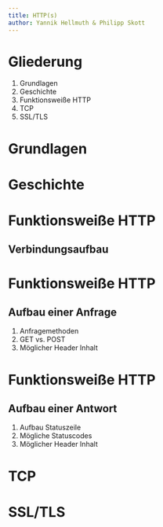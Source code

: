 ```yaml
---
title: HTTP(s)
author: Yannik Hellmuth & Philipp Skott
---
```


Gliederung
==========

1. Grundlagen
2. Geschichte
3. Funktionsweiße HTTP
4. TCP
5. SSL/TLS

Grundlagen
==========

Geschichte
==========

Funktionsweiße HTTP
===================

Verbindungsaufbau
-----------------

Funktionsweiße HTTP
===================

Aufbau einer Anfrage
--------------------
1. Anfragemethoden
2. GET vs. POST
3. Möglicher Header Inhalt


Funktionsweiße HTTP
===================

Aufbau einer Antwort
--------------------
1. Aufbau Statuszeile
2. Mögliche Statuscodes
3. Möglicher Header Inhalt

TCP
===

SSL/TLS
=======


